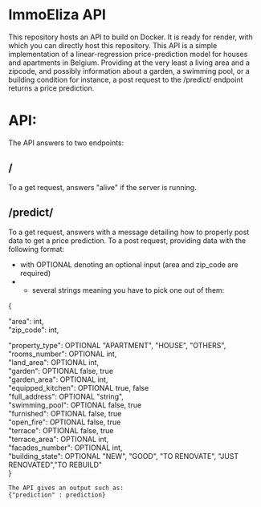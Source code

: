 # ImmoEliza API
This repository hosts an API to build on Docker. It is ready for render, with which you can directly host this repository.
This API is a simple implementation of a linear-regression price-prediction model for houses and apartments in Belgium.
Providing at the very least a living area and a zipcode, and possibly information about a garden, a swimming pool, or a building condition for instance, a post request to the /predict/ endpoint returns a price prediction.
# API:
The API answers to two endpoints:
## /
To a get request, answers "alive" if the server is running.
## /predict/
To a get request, answers with a message detailing how to properly post data to get a price prediction.
To a post request, providing data with the following format:  
- with OPTIONAL denoting an optional input (area and zip_code are required)  
- - several strings meaning you have to pick one out of them:    
     
{  

 "area": int,    
 "zip_code": int,  
   
 "property_type": OPTIONAL "APARTMENT", "HOUSE", "OTHERS",  
 "rooms_number": OPTIONAL int,  
 "land_area": OPTIONAL int,  
 "garden": OPTIONAL false, true  
 "garden_area": OPTIONAL int,  
 "equipped_kitchen": OPTIONAL true, false  
 "full_address": OPTIONAL "string",  
 "swimming_pool": OPTIONAL false, true  
 "furnished": OPTIONAL false, true  
 "open_fire": OPTIONAL false, true  
 "terrace": OPTIONAL false, true  
 "terrace_area": OPTIONAL int,  
 "facades_number": OPTIONAL int,  
 "building_state": OPTIONAL "NEW", "GOOD", "TO RENOVATE", "JUST RENOVATED","TO REBUILD"  
}  
    
    The API gives an output such as:  
    {"prediction" : prediction}  

    
